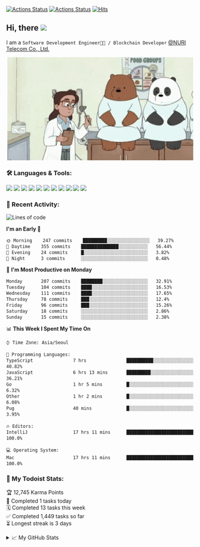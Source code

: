 
[![Actions Status](https://github.com/ddok2/ddok2/workflows/Todoist%20Readme/badge.svg)](https://github.com/ddok2/ddok2/actions)
[![Actions Status](https://github.com/ddok2/ddok2/workflows/wakatime-stats/badge.svg)](https://github.com/ddok2/ddok2/actions)
[![Hits](https://hits.seeyoufarm.com/api/count/incr/badge.svg?url=https%3A%2F%2Fgithub.com%2Fddok2)](https://hits.seeyoufarm.com)

<!-- ![visitors](https://visitor-badge.laobi.icu/badge?page_id=ddok2.ddok2) -->
## Hi, there <img src="https://raw.githubusercontent.com/MartinHeinz/MartinHeinz/master/wave.gif" width="25px">

I am a `Software Development Engineer🧑‍💻 / Blockchain Developer` [@NURI Telecom Co., Ltd.](http://www.nuritelecom.com)


<p align="center">
<img align="center" alt="GIF" src="img/debugging.gif" />
</p>


### 🛠 Languages & Tools:
<p>
    <img src="https://img.shields.io/badge/go-%2300ADD8.svg?&style=for-the-badge&logo=go&logoColor=white"/>
    <img src="https://img.shields.io/badge/node.js%20-%2343853D.svg?&style=for-the-badge&logo=node.js&logoColor=white"/>
    <img src="https://img.shields.io/badge/javascript%20-%23323330.svg?&style=for-the-badge&logo=javascript&logoColor=%23F7DF1E"/>
    <img src="https://img.shields.io/badge/typescript%20-%23007ACC.svg?&style=for-the-badge&logo=typescript&logoColor=white"/>
    <img src="https://img.shields.io/badge/python%20-%2314354C.svg?&style=for-the-badge&logo=python&logoColor=white"/>
    <img src="https://img.shields.io/badge/react%20-%2320232a.svg?&style=for-the-badge&logo=react&logoColor=%2361DAFB"/>
    <img src="https://img.shields.io/badge/AWS%20-%23FF9900.svg?&style=for-the-badge&logo=amazon-aws&logoColor=white"/>
    <img src="https://img.shields.io/badge/Google%20Cloud%20-%234285F4.svg?&style=for-the-badge&logo=google-cloud&logoColor=white"/>
    <img src="https://img.shields.io/badge/docker%20-%230db7ed.svg?&style=for-the-badge&logo=docker&logoColor=white"/>
    <img src="https://img.shields.io/badge/kubernetes%20-%23326ce5.svg?&style=for-the-badge&logo=kubernetes&logoColor=white"/>
    <img src="https://img.shields.io/badge/ansible%20-%231A1918.svg?&style=for-the-badge&logo=ansible&logoColor=white"/>
</p>

### 🌈 Recent Activity:
<!--START_SECTION:waka-->
![Lines of code](https://img.shields.io/badge/From%20Hello%20World%20I%27ve%20Written-599753%20lines%20of%20code-blue)

**I'm an Early 🐤** 

```text
🌞 Morning    247 commits    █████████░░░░░░░░░░░░░░░░   39.27% 
🌆 Daytime    355 commits    ██████████████░░░░░░░░░░░   56.44% 
🌃 Evening    24 commits     █░░░░░░░░░░░░░░░░░░░░░░░░   3.82% 
🌙 Night      3 commits      ░░░░░░░░░░░░░░░░░░░░░░░░░   0.48%

```
📅 **I'm Most Productive on Monday** 

```text
Monday       207 commits    ████████░░░░░░░░░░░░░░░░░   32.91% 
Tuesday      104 commits    ████░░░░░░░░░░░░░░░░░░░░░   16.53% 
Wednesday    111 commits    ████░░░░░░░░░░░░░░░░░░░░░   17.65% 
Thursday     78 commits     ███░░░░░░░░░░░░░░░░░░░░░░   12.4% 
Friday       96 commits     ███░░░░░░░░░░░░░░░░░░░░░░   15.26% 
Saturday     18 commits     ░░░░░░░░░░░░░░░░░░░░░░░░░   2.86% 
Sunday       15 commits     ░░░░░░░░░░░░░░░░░░░░░░░░░   2.38%

```


📊 **This Week I Spent My Time On** 

```text
⌚︎ Time Zone: Asia/Seoul

💬 Programming Languages: 
TypeScript               7 hrs               ██████████░░░░░░░░░░░░░░░   40.82% 
JavaScript               6 hrs 13 mins       █████████░░░░░░░░░░░░░░░░   36.21% 
Go                       1 hr 5 mins         █░░░░░░░░░░░░░░░░░░░░░░░░   6.32% 
Other                    1 hr 2 mins         █░░░░░░░░░░░░░░░░░░░░░░░░   6.08% 
Pug                      40 mins             █░░░░░░░░░░░░░░░░░░░░░░░░   3.95%

🔥 Editors: 
IntelliJ                 17 hrs 11 mins      █████████████████████████   100.0%

💻 Operating System: 
Mac                      17 hrs 11 mins      █████████████████████████   100.0%

```


<!--END_SECTION:waka-->

### 🚧 My Todoist Stats:
<!-- TODO-IST:START -->
🏆  12,745 Karma Points           
🌸  Completed 1 tasks today           
🗓  Completed 13 tasks this week           
✅  Completed 1,449 tasks so far           
⏳  Longest streak is 3 days
<!-- TODO-IST:END -->

<details>
<summary>📈 My GitHub Stats</summary>
<p align="center"> <img src="https://github-readme-stats.vercel.app/api?username=ddok2&show_icons=true" alt="ddok2" />
</details>
